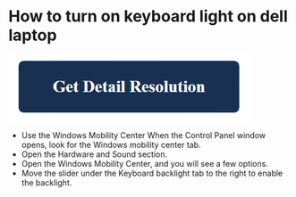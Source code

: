 # How to turn on keyboard light on dell laptop

[![how to turn on keyboard light on dell laptop](blue.png)](https://github.com/wikieweb/how.to.turn.on.keyboard.light.on.dell.laptop)

* Use the Windows Mobility Center When the Control Panel window opens, look for the Windows mobility center tab.
* Open the Hardware and Sound section. 
* Open the Windows Mobility Center, and you will see a few options. 
* Move the slider under the Keyboard backlight tab to the right to enable the backlight.

